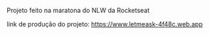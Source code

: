 Projeto feito na maratona do NLW da Rocketseat 

link de produção do projeto: https://www.letmeask-4f48c.web.app
